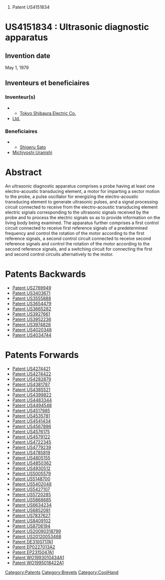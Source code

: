1.  Patent US4151834

US4151834 : Ultrasonic diagnostic apparatus
===========================================

Invention date
--------------

May 1, 1979

Inventeurs et beneficiaires
---------------------------

### Inventeur(s)

-   -   [Tokyo Shibaura
        Electric Co.](Tokyo_Shibaura_Electric_Co. "wikilink")
-   [Ltd.](Ltd. "wikilink")

### Beneficiaires

-   -   [Shigeru Sato](Shigeru_Sato "wikilink")
-   [Michiyoshi Uranishi](Michiyoshi_Uranishi "wikilink")

Abstract
========

An ultrasonic diagnostic apparatus comprises a probe having at least one
electro-acoustic transducing element, a motor for imparting a sector
motion to the probe, a pulse oscillator for energizing the
electro-acoustic transducing element to generate ultrasonic pulses, and
a signal processing circuit connected to receive from the
electro-acoustic transducing element electric signals corresponding to
the ultrasonic signals received by the probe and to process the electric
signals so as to provide information on the living body being examined.
The apparatus further comprises a first control circuit connected to
receive first reference signals of a predetermined frequency and control
the rotation of the motor according to the first reference signals, a
second control circuit connected to receive second reference signals and
control the rotation of the motor according to the second reference
signals, and a switching circuit for connecting the first and second
control circuits alternatively to the motor.

Patents Backwards
=================

-   [Patent US2769949](Patent_US2769949 "wikilink")
-   [Patent US3403671](Patent_US3403671 "wikilink")
-   [Patent US3555888](Patent_US3555888 "wikilink")
-   [Patent US3654479](Patent_US3654479 "wikilink")
-   [Patent US3665282](Patent_US3665282 "wikilink")
-   [Patent US3927661](Patent_US3927661 "wikilink")
-   [Patent US3952236](Patent_US3952236 "wikilink")
-   [Patent US3974826](Patent_US3974826 "wikilink")
-   [Patent US4020348](Patent_US4020348 "wikilink")
-   [Patent US4034744](Patent_US4034744 "wikilink")

Patents Forwards
================

-   [Patent US4274421](Patent_US4274421 "wikilink")
-   [Patent US4274422](Patent_US4274422 "wikilink")
-   [Patent US4282879](Patent_US4282879 "wikilink")
-   [Patent US4381787](Patent_US4381787 "wikilink")
-   [Patent US4385521](Patent_US4385521 "wikilink")
-   [Patent US4399822](Patent_US4399822 "wikilink")
-   [Patent US4483344](Patent_US4483344 "wikilink")
-   [Patent US4494548](Patent_US4494548 "wikilink")
-   [Patent US4517985](Patent_US4517985 "wikilink")
-   [Patent US4535781](Patent_US4535781 "wikilink")
-   [Patent US4541434](Patent_US4541434 "wikilink")
-   [Patent US4567896](Patent_US4567896 "wikilink")
-   [Patent US4576175](Patent_US4576175 "wikilink")
-   [Patent US4579122](Patent_US4579122 "wikilink")
-   [Patent US4722345](Patent_US4722345 "wikilink")
-   [Patent US4779239](Patent_US4779239 "wikilink")
-   [Patent US4785819](Patent_US4785819 "wikilink")
-   [Patent US4805155](Patent_US4805155 "wikilink")
-   [Patent US4850362](Patent_US4850362 "wikilink")
-   [Patent US4930512](Patent_US4930512 "wikilink")
-   [Patent US5005579](Patent_US5005579 "wikilink")
-   [Patent US5148700](Patent_US5148700 "wikilink")
-   [Patent US5402048](Patent_US5402048 "wikilink")
-   [Patent US5427107](Patent_US5427107 "wikilink")
-   [Patent US5720285](Patent_US5720285 "wikilink")
-   [Patent US5868685](Patent_US5868685 "wikilink")
-   [Patent US6634234](Patent_US6634234 "wikilink")
-   [Patent US6852081](Patent_US6852081 "wikilink")
-   [Patent US7837627](Patent_US7837627 "wikilink")
-   [Patent US8409102](Patent_US8409102 "wikilink")
-   [Patent US8706194](Patent_US8706194 "wikilink")
-   [Patent US20090318799](Patent_US20090318799 "wikilink")
-   [Patent US20120053468](Patent_US20120053468 "wikilink")
-   [Patent DE3100717A1](Patent_DE3100717A1 "wikilink")
-   [Patent EP0227013A2](Patent_EP0227013A2 "wikilink")
-   [Patent EP2315047A1](Patent_EP2315047A1 "wikilink")
-   [Patent WO1993010434A1](Patent_WO1993010434A1 "wikilink")
-   [Patent WO1995018422A1](Patent_WO1995018422A1 "wikilink")

<Category:Patents> <Category:Brevets> <Category:CoolHand>
